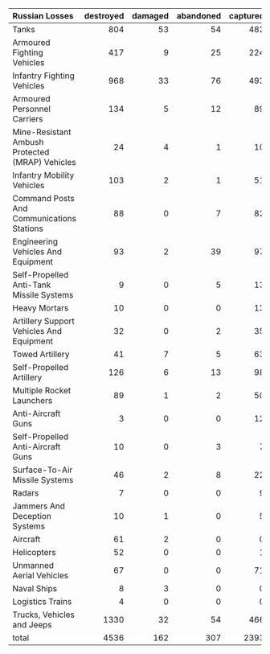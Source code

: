 | Russian Losses                                   |   destroyed |   damaged |   abandoned |   captured |   total |
|:-------------------------------------------------|------------:|----------:|------------:|-----------:|--------:|
| Tanks                                            |         804 |        53 |          54 |        482 |    1393 |
| Armoured Fighting Vehicles                       |         417 |         9 |          25 |        224 |     675 |
| Infantry Fighting Vehicles                       |         968 |        33 |          76 |        493 |    1570 |
| Armoured Personnel Carriers                      |         134 |         5 |          12 |         89 |     240 |
| Mine-Resistant Ambush Protected  (MRAP) Vehicles |          24 |         4 |           1 |         10 |      39 |
| Infantry Mobility Vehicles                       |         103 |         2 |           1 |         51 |     157 |
| Command Posts And Communications Stations        |          88 |         0 |           7 |         82 |     177 |
| Engineering Vehicles And Equipment               |          93 |         2 |          39 |         97 |     231 |
| Self-Propelled Anti-Tank Missile Systems         |           9 |         0 |           5 |         13 |      27 |
| Heavy Mortars                                    |          10 |         0 |           0 |         13 |      23 |
| Artillery Support Vehicles And Equipment         |          32 |         0 |           2 |         35 |      69 |
| Towed Artillery                                  |          41 |         7 |           5 |         63 |     116 |
| Self-Propelled Artillery                         |         126 |         6 |          13 |         98 |     243 |
| Multiple Rocket Launchers                        |          89 |         1 |           2 |         50 |     142 |
| Anti-Aircraft Guns                               |           3 |         0 |           0 |         12 |      15 |
| Self-Propelled Anti-Aircraft Guns                |          10 |         0 |           3 |          7 |      20 |
| Surface-To-Air Missile Systems                   |          46 |         2 |           8 |         22 |      78 |
| Radars                                           |           7 |         0 |           0 |          9 |      16 |
| Jammers And Deception Systems                    |          10 |         1 |           0 |          5 |      16 |
| Aircraft                                         |          61 |         2 |           0 |          0 |      63 |
| Helicopters                                      |          52 |         0 |           0 |          1 |      53 |
| Unmanned Aerial Vehicles                         |          67 |         0 |           0 |         71 |     138 |
| Naval Ships                                      |           8 |         3 |           0 |          0 |      11 |
| Logistics Trains                                 |           4 |         0 |           0 |          0 |       4 |
| Trucks, Vehicles and Jeeps                       |        1330 |        32 |          54 |        466 |    1882 |
| total                                            |        4536 |       162 |         307 |       2393 |    7398 |